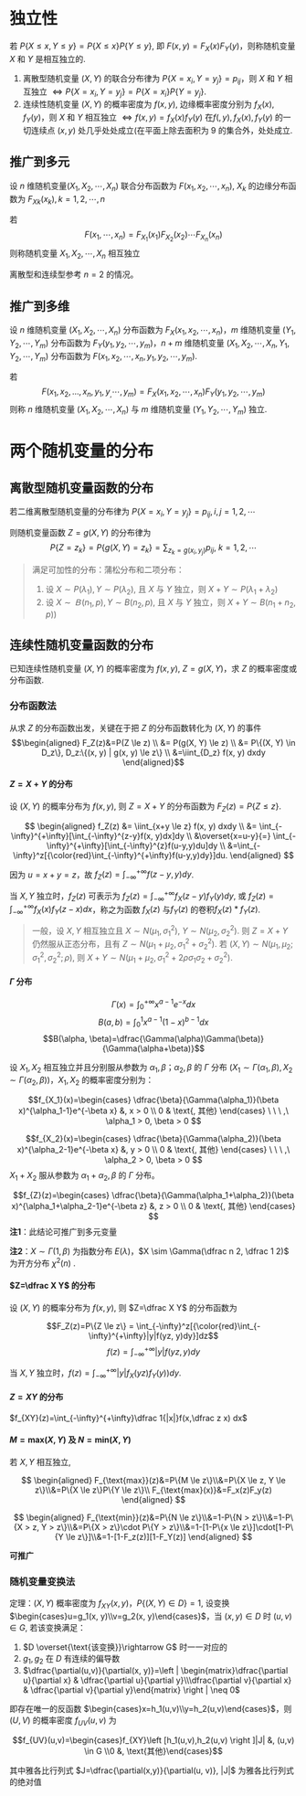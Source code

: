 # 独立性

若 $P\{X \le x, Y \le y\} = P\{X \le x\}P\{Y \le y\}$, 即 $F(x,y)=F_X(x)F_Y(y)$，则称随机变量 $X$ 和 $Y$ 是相互独立的.

1. 离散型随机变量 $(X, Y)$ 的联合分布律为 $P\{X=x_i,Y=y_j\}=p_{ij}$，则 $X$ 和  $Y$ 相互独立 $\Leftrightarrow P\{X=x_i,Y=y_j\}=P\{X=x_i\}P\{Y=y_j\}$.
2. 连续性随机变量 $(X, Y)$ 的概率密度为 $f(x, y)$, 边缘概率密度分别为 $f_X(x), f_Y(y)$，则 $X$ 和  $Y$ 相互独立 $\Leftrightarrow f(x, y) = f_X(x)f_Y(y)$ 在$f(, y), f_X(x), f_Y(y)$ 的一切连续点 $(x, y)$ 处几乎处处成立(在平面上除去面积为 9 的集合外，处处成立.
## 推广到多元

设 $n$ 维随机变量$(X_1, X_2, \cdots, X_n)$ 联合分布函数为 $F(x_1, x_2, \cdots, x_n)$, $X_k$ 的边缘分布函数为 $F_{Xk}(x_k), k=1,2,\cdots,n$

若 
$$F(x_1, \cdots, x_n)=F_{X_1}(x_1)F_{X_2}(x_2)\cdots F_{X_n}(x_n)$$
则称随机变量  $X_1, X_2, \cdots, X_n$ 相互独立

离散型和连续型参考 $n=2$ 的情况。

## 推广到多维

设 $n$ 维随机变量 $(X_1, X_2, \cdots, X_n)$ 分布函数为 $F_X(x_1, x_2, \cdots, x_n)$，$m$ 维随机变量 $(Y_1, Y_2, \cdots, Y_m)$ 分布函数为 $F_Y(y_1, y_2, \cdots, y_m)$，$n+m$ 维随机变量 $(X_1, X_2, \cdots, X_n, Y_1, Y_2, \cdots, Y_m)$ 分布函数为 $F(x_1, x_2, \cdots, x_n, y_1, y_2, \cdots, y_m)$.

若 $$F(x_1, x_2, \dots, x_n, y_1, y_, \cdots, y_m)=F_X(x_1, x_2, \cdots, x_n)F_Y(y_1, y_2, \cdots, y_m)$$ 则称 $n$ 维随机变量 $(X_1, X_2, \cdots, X_n)$ 与 $m$ 维随机变量 $(Y_1, Y_2, \cdots, Y_m)$ 独立.

# 两个随机变量的分布

## 离散型随机变量函数的分布

若二维离散型随机变量的分布律为 $P\{X=x_i, Y=y_j\}=p_{ij}, i,j=1,2,\cdots$

则随机变量函数 $Z=g(X, Y)$ 的分布律为 $$P\{Z=z_k\}=P\{g(X,Y)=z_k\}=\sum_{z_k=g(x_i,y_j)}p_{ij},\ k=1,2,\cdots$$
> 满足可加性的分布：蒲松分布和二项分布：
> 1. 设 $X \sim P(\lambda_1), Y \sim P(\lambda_2)$, 且 $X$ 与 $Y$ 独立，则 $X+Y \sim P(\lambda_1+\lambda_2)$
> 2. 设 $X \sim Ｂ(n_1, p), Y \sim B(n_2, p)$, 且 $X$ 与 $Y$ 独立，则 $X+Y \sim B(n_1+n_2, p))$

## 连续性随机变量函数的分布

已知连续性随机变量 $(X, Y)$ 的概率密度为 $f(x, y)$, $Z=g(X, Y)$，求 $Z$ 的概率密度或分布函数.

### 分布函数法

从求 $Z$ 的分布函数出发，关键在于把 $Z$ 的分布函数转化为 $(X, Y)$ 的事件
$$\begin{aligned}
F_Z(z)&=P(Z \le z) \\ &= P(g(X, Y) \le z) \\ &= P\{(X, Y) \in D_z\}, D_z:\{(x, y) | g(x, y) \le z\} \\ &=\iint_{D_z} f(x, y) dxdy
\end{aligned}$$

#### $Z=X+Y$ 的分布

设 $(X, Y)$ 的概率分布为 $f(x, y)$, 则 $Z=X+Y$ 的分布函数为 $F_Z(z)=P\{Z \le z\}$.

$$
\begin{aligned}
f_Z(z)
&= \iint_{x+y \le z} f(x, y) dxdy \\
&= \int_{-\infty}^{+\infty}[\int_{-\infty}^{z-y}f(x, y)dx]dy \\
&\overset{x=u-y}{=} \int_{-\infty}^{+\infty}[\int_{-\infty}^{z}f(u-y,y)du]dy \\
&=\int_{-\infty}^z[{\color{red}\int_{-\infty}^{+\infty}f(u-y,y)dy}]du.
\end{aligned}
$$

因为 $u=x+y=z$，故 $f_Z(z)=\int_{-\infty}^{+\infty}f(z-y, y)dy$.

当 $X, Y$ 独立时，$f_Z(z)$ 可表示为 $f_Z(z)=\int_{-\infty}^{+\infty}f_X(z-y)f_Y(y)dy$,
或 $f_Z(z)=\int_{-\infty}^{+\infty}f_X(x)f_Y(z-x)dx$，称之为函数 $f_X(z)$ 与$f_Y(z)$ 的卷积$f_X(z)*f_Y(z)$.

> 一般，设 $X, Y$ 相互独立且 $X \sim N(\mu_1,\sigma_1^2)$, $Y \sim N(\mu_2,\sigma_2^2)$. 则 $Z=X+Y$ 仍然服从正态分布，且有 $Z \sim N(\mu_1 + \mu_2, \sigma_1^2 + \sigma_2^2)$.
> 若 $(X, Y) \sim N(\mu_1,\mu_2;\sigma_1^2,\sigma_2^2;\rho)$, 则 $X+Y \sim N(\mu_1+\mu_2,\sigma_1^2+2\rho\sigma_1\sigma_2+\sigma_2^2)$. 

####  $\Gamma$ 分布

$$\Gamma(x)=\int_0^{+\infty}x^{a-1}e^{-x}dx$$
$$B(a,b)=\int_0^1x^{a-1}(1-x)^{b-1}dx$$
$$B(\alpha, \beta)=\dfrac{\Gamma(\alpha)\Gamma(\beta)}{\Gamma(\alpha+\beta)}$$

设 $X_1, X_2$ 相互独立并且分别服从参数为 $\alpha_1, \beta$；$\alpha_2, \beta$ 的 $\Gamma$ 分布 $(X_1 \sim \Gamma(\alpha_1, \beta), X_2 \sim \Gamma(\alpha_2, \beta))$，$X_1, X_2$ 的概率密度分别为：

$$f_{X_1}(x)=\begin{cases}
\dfrac{\beta}{\Gamma(\alpha_1)}(\beta x)^{\alpha_1-1}e^{-\beta x} &, x > 0 \\ 
0 & \text{, 其他}
\end{cases}  \ \ \ ,\ \alpha_1 > 0, \beta > 0
$$

$$f_{X_2}(x)=\begin{cases}
\dfrac{\beta}{\Gamma(\alpha_2)}(\beta x)^{\alpha_2-1}e^{-\beta x} &, y > 0 \\
0 & \text{, 其他}
\end{cases} \ \ \ ,\ \alpha_2 > 0, \beta > 0
$$
$X_1 + X_2$ 服从参数为 $\alpha_1+\alpha_2, \beta$ 的 $\Gamma$ 分布。

$$f_{Z}(z)=\begin{cases}
\dfrac{\beta}{\Gamma(\alpha_1+\alpha_2)}(\beta x)^{\alpha_1+\alpha_2-1}e^{-\beta z} &, z > 0 \\ 
0 & \text{, 其他}
\end{cases}
$$
**注1**：此结论可推广到多元变量

**注2**：$X \sim \Gamma(1, \beta)$  为指数分布 $E(\lambda)$，$X \sim \Gamma(\dfrac n 2, \dfrac 1 2)$ 为开方分布 $\chi^2(n)$ .

#### $Z=\dfrac X Y$ 的分布

设 $(X, Y)$ 的概率分布为 $f(x, y)$, 则 $Z=\dfrac X Y$ 的分布函数为 

$$F_Z(z)=P\{Z \le z\} = \int_{-\infty}^z[{\color{red}\int_{-\infty}^{+\infty}|y|f(yz, y)dy}]dz$$
$$f(z)=\int_{-\infty}^{+\infty}|y|f(yz, y)dy$$

当 $X, Y$ 独立时，$f(z)=\int_{-\infty}^{+\infty}|y|f_X(yz)f_Y(y))dy$.

#### $Z=XY$ 的分布 

$f_{XY}(z)=\int_{-\infty}^{+\infty}\dfrac 1{|x|}f(x,\dfrac z x) dx$

#### $M=\text{max}(X,Y)$ 及 $N=\text{min}(X, Y)$ 

若 $X, Y$ 相互独立,

$$
\begin{aligned}
F_{\text{max}}(z)&=P\{M \le z\}\\&=P\{X \le z, Y \le z\}\\&=P\{X \le z\}P\{Y \le z\}\\
F_{\text{max}(x)}&=F_x(z)F_y(z)
\end{aligned}
$$

$$
\begin{aligned}
F_{\text{min}}(z)&=P\{N \le z\}\\&=1-P\{N > z\}\\&=1-P\{X > z, Y > z\}\\&=P\{X > z\}\cdot P\{Y > z\}\\&=1-[1-P\{x \le z\}]\cdot[1-P\{Y \le z\}]\\&=1-[1-F_z(z)][1-F_Y(z)]
\end{aligned}
$$

**可推广**



### 随机变量变换法

定理：$(X, Y)$ 概率密度为 $f_{XY}(x, y)$，$P\{(X,Y) \in D\}=1$, 设变换 $\begin{cases}u=g_1(x, y)\\v=g_2(x, y)\end{cases}$，当 $(x, y) \in D$ 时 $(u, v) \in G$, 若该变换满足：

1. $D \overset{\text{该变换}}\rightarrow G$ 时一一对应的
2. $g_1, g_2$ 在 $D$ 有连续的偏导数
3. $\dfrac{\partial(u,v)}{\partial(x, y)}=\left | \begin{matrix}\dfrac{\partial u}{\partial x} & \dfrac{\partial u}{\partial y}\\\dfrac{\partial v}{\partial x} & \dfrac{\partial v}{\partial y}\end{matrix} \right | \neq 0$

即存在唯一的反函数 $\begin{cases}x=h_1(u,v)\\y=h_2(u,v)\end{cases}$，则 $(U, V)$ 的概率密度 $f_{UV}(u,v)$ 为

$$f_{UV}(u,v)=\begin{cases}f_{XY}\left [h_1(u,v),h_2(u,v) \right ]|J| &, (u,v) \in G \\0 &, \text{其他}\end{cases}$$

其中雅各比行列式 $J=\dfrac{\partial(x,y)}{\partial(u, v)}, |J|$ 为雅各比行列式的绝对值
